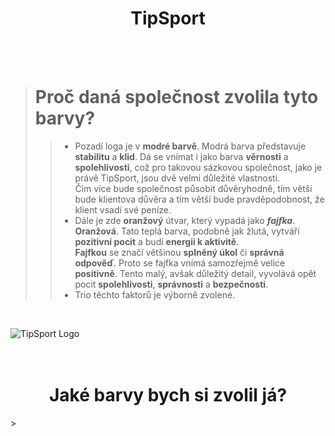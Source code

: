 <h1 align="center"> TipSport </h1>
<br><br>



> # Proč daná společnost zvolila tyto barvy? #
>> - Pozadí loga je v **modré barvě**. Modrá barva představuje **stabilitu** a **klid**. Dá se vnímat i jako barva **věrnosti** a **spolehlivosti**, což pro takovou sázkovou společnost, jako je právě TipSport, jsou dvě velmi důležité vlastnosti.
>>   <br> Čím více bude společnost působit důvěryhodně, tím větší bude klientova důvěra a tím větší bude pravděpodobnost, že klient vsadí své peníze.
>> - Dále je zde **oranžový** útvar, který vypadá jako ***fajfka***.
>>   <br> **Oranžová**. Tato teplá barva, podobně jak žlutá, vytváří **pozitivní pocit** a budí **energii k aktivitě**.
>>   <br>**Fajfkou** se značí většinou **splněný úkol** či **správná odpověď**. Proto se fajfka vnímá samozřejmě velice **positivně**. Tento malý, avšak důležitý detail, vyvolává opět pocit **spolehlivosti**, **správnosti** a **bezpečnosti**.
>> - Trio těchto faktorů je výborně zvolené.
<br>

![TipSport Logo](https://www.nelisa.com/image/7c4c2cbc1c48c3dc7483523e47011277.png/cropped)
<br>
<br>
<br>

<h1 align="center"> Jaké barvy bych si zvolil já? </h1>
> 
